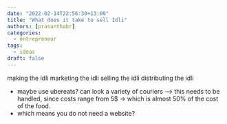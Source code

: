 ```yaml
---
date: "2022-02-14T22:56:30+13:00"
title: "What does it take to sell Idli"
authors: [prasanthabr]
categories:
  - entrepreneur
tags:
  - ideas
draft: false
---
```


making the idli
marketing the idli
selling the idli
distributing the idli

- maybe use ubereats?
  can look a variety of couriers --> this needs to be handled, since costs range from 5$ -> which is almost 50% of the cost of the food.
- which means you do not need a website?
